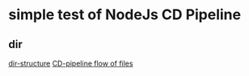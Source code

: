 
# simple test of NodeJs CD Pipeline

## dir

[dir-structure](./docs/dir-structure.txt)
[CD-pipeline flow of files](./docs/file-locations_in_CD-pipeline.txt)
